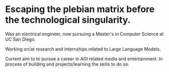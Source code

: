 # Escaping the plebian matrix before the technological singularity. 

Was an electrical engineer, now pursuing a Master's in Computer Science at UC San Diego. 

Working on/at research and internships related to Large Language Models.

Current aim to to pursue a career in AGI related media and entertainment. In process of building  and projects/learning the skills to do so. 